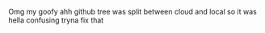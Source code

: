 Omg my goofy ahh github tree was split between cloud and local so it was hella confusing tryna fix that
